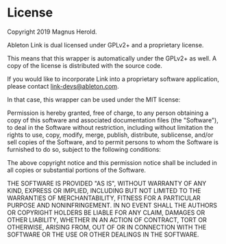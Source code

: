# License

Copyright 2019 Magnus Herold.

Ableton Link is dual licensed under GPLv2+ and a proprietary license.

This means that this wrapper is automatically under the GPLv2+ as well. A copy of the license is distributed with the source code.

If you would like to incorporate Link into a proprietary software application, please contact link-devs@ableton.com.

In that case, this wrapper can be used under the MIT license:

Permission is hereby granted, free of charge, to any person obtaining a copy of this software and associated documentation files (the "Software"), to deal in the Software without restriction, including without limitation the rights to use, copy, modify, merge, publish, distribute, sublicense, and/or sell copies of the Software, and to permit persons to whom the Software is furnished to do so, subject to the following conditions:

The above copyright notice and this permission notice shall be included in all copies or substantial portions of the Software.

THE SOFTWARE IS PROVIDED "AS IS", WITHOUT WARRANTY OF ANY KIND, EXPRESS OR IMPLIED, INCLUDING BUT NOT LIMITED TO THE WARRANTIES OF MERCHANTABILITY, FITNESS FOR A PARTICULAR PURPOSE AND NONINFRINGEMENT. IN NO EVENT SHALL THE AUTHORS OR COPYRIGHT HOLDERS BE LIABLE FOR ANY CLAIM, DAMAGES OR OTHER LIABILITY, WHETHER IN AN ACTION OF CONTRACT, TORT OR OTHERWISE, ARISING FROM, OUT OF OR IN CONNECTION WITH THE SOFTWARE OR THE USE OR OTHER DEALINGS IN THE SOFTWARE.
